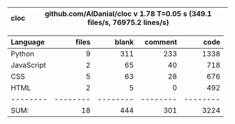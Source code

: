 cloc|github.com/AlDanial/cloc v 1.78  T=0.05 s (349.1 files/s, 76975.2 lines/s)
--- | ---

Language|files|blank|comment|code
:-------|-------:|-------:|-------:|-------:
Python|9|311|233|1338
JavaScript|2|65|40|718
CSS|5|63|28|676
HTML|2|5|0|492
--------|--------|--------|--------|--------
SUM:|18|444|301|3224
